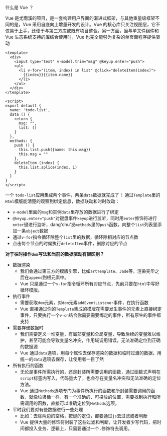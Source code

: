 什么是 Vue ？

Vue 是尤雨溪的项目，是一套构建用户界面的渐进式框架，与其他重量级框架不同的是，Vue 采用自底向上增量开发的设计。Vue 的核心库只关注视图层，它不仅易于上手，还便于与第三方库或既有项目整合。另一方面，当与单文件组件和 Vue 生态系统支持的库结合使用时，Vue 也完全能够为复杂的单页面程序提供驱动

```
<template>
  <div>
    <input type="text" v-model.trim="msg" @keyup.enter="push">
    <ul>
      <li v-for="(item, index) in list" @click="deleteItem(index)">
        {{index}}{{item.name}}
      </li>
    </ul>
  </div>
</template>

<script>
export default {
  name: 'todo-list',
  data () {
    return {
      msg: "",
      list: []
    }
  },
  methods: {
    push () {
      this.list.push({name: this.msg})
      this.msg = ""
    },
    deleteItem (index) {
      this.list.splice(index, 1)
    }
  }
}
</script>
```
一个 `todo-list`应用集成两个事件，两条`data`数据就完成了！
通过`Template`里的`Html`模版能清楚的观察到绑定信息，数据联动和时时改动：
* `v-model`里面的`msg`和实例`data`里存放的数据进行了绑定
* `@keyup.enter="push"`对键盘事件`keyup`进行监听，同时用`enter`修饰符进行`enter`键进行监听，dang'chu'发`methods`里的`push`函数，向整个`list`列表里添加一条`object`数据
* 通过`v-for`指令循环除整个`list`里的数据，循环除相对应的节点数
* 点击每个节点的时候执行`deleteItem`事件，删除对应的节点

**对于往时操作`dom`写法和当前的数据驱动有很区别？**

* 数据渲染
	* 我们会通过第三方的模版引擎，比如`artTemplate`、`Jade`等，渲染完毕之后在`append`到根元素中。
	* Vue 只是通过一个`v-for`指令循环所有对应节点，先前只要在`html`中写好循环模版。
* 执行事件
	* 需要获取`dom`元素，对`dom`元素`addEventListener`事件，在执行函数
	* Vue 直接通过你的`Template`集成的模版在需要发生事件的元素上直接绑定事件，只要执行一个`v-on`结合你需要需要绑定的事件，所有原生的事件都支持
* 需要存储数据时
	* 我们需要定义一堆变量，有局部变量和全局变量，导致后续的变量难以维护，甚至可能会导致变量名冲突，作用域调用错误，无法准确定位到正确的数据源
	* Vue 通过`data`选项，用每个属性去保存渲染的数据和临时过渡的数据，用统一的`data`选项去保存，让使用者一目了然
* 所有执行的函数
	* 无论是事件所需执行的，还是封装所需要调用的函数，通过函数式声明在`script`标签内写入，代码量大了，也会存在变量名冲突和无法准确的定位方法。
	* Vue 通过`Methods`选项专门为事件所执行的函数和所封装需要调用的函数，就像垃圾桶一样，有一个准确的、可投放的位置，需要找到执行和所需调用的函数，直接可以准确定位到`Methods`选项。
* 平时我们要对有些数据进行一些处理
	* 比如：去除两边的空格，按键的定位，都要通过`js`去过滤或者判断
	* Vue 提供大量的修饰符封装了这些过滤和判断，让开发者少写代码，把时间都投入业务、逻辑上，只需要通过一个`.`修饰符去调用。
